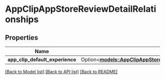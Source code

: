 # AppClipAppStoreReviewDetailRelationships

## Properties

Name | Type | Description | Notes
------------ | ------------- | ------------- | -------------
**app_clip_default_experience** | Option<[**models::AppClipAppStoreReviewDetailRelationshipsAppClipDefaultExperience**](AppClipAppStoreReviewDetail_relationships_appClipDefaultExperience.md)> |  | [optional]

[[Back to Model list]](../README.md#documentation-for-models) [[Back to API list]](../README.md#documentation-for-api-endpoints) [[Back to README]](../README.md)


